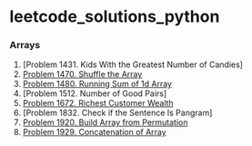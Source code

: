 # leetcode_solutions_python

### Arrays

1. [Problem 1431. Kids With the Greatest Number of Candies]
2. [Problem 1470. Shuffle the Array](https://leetcode.com/problems/shuffle-the-array/solutions/3675326/python-code/)
3. [Problem 1480. Running Sum of 1d Array](https://leetcode.com/problems/running-sum-of-1d-array/solutions/3673675/pyhton-code/)
4. [Problem 1512. Number of Good Pairs]
5. [Problem 1672. Richest Customer Wealth](https://leetcode.com/problems/richest-customer-wealth/solutions/3675316/python-code/)
6. [Problem 1832. Check if the Sentence Is Pangram]
7. [Problem 1920. Build Array from Permutation](https://leetcode.com/problems/build-array-from-permutation/solutions/3673626/python-code/)
8. [Problem 1929. Concatenation of Array](https://leetcode.com/problems/concatenation-of-array/solutions/3673640/python-code-with-simple-addittion/)  
